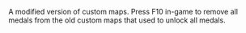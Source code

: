 A modified version of custom maps. Press F10 in-game to remove all medals from the old custom maps that used to unlock all medals.